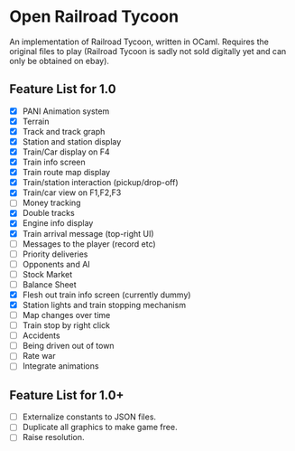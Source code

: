 
# Open Railroad Tycoon

An implementation of Railroad Tycoon, written in OCaml.
Requires the original files to play (Railroad Tycoon is sadly not sold digitally yet and can only be obtained on ebay).

## Feature List for 1.0

- [x] PANI Animation system
- [x] Terrain
- [x] Track and track graph
- [x] Station and station display
- [x] Train/Car display on F4
- [x] Train info screen
- [x] Train route map display
- [x] Train/station interaction (pickup/drop-off)
- [x] Train/car view on F1,F2,F3
- [ ] Money tracking
- [x] Double tracks
- [x] Engine info display
- [x] Train arrival message (top-right UI)
- [ ] Messages to the player (record etc)
- [ ] Priority deliveries
- [ ] Opponents and AI
- [ ] Stock Market
- [ ] Balance Sheet
- [x] Flesh out train info screen (currently dummy)
- [x] Station lights and train stopping mechanism
- [ ] Map changes over time
- [ ] Train stop by right click
- [ ] Accidents
- [ ] Being driven out of town
- [ ] Rate war
- [ ] Integrate animations

## Feature List for 1.0+

- [ ] Externalize constants to JSON files.
- [ ] Duplicate all graphics to make game free.
- [ ] Raise resolution.
